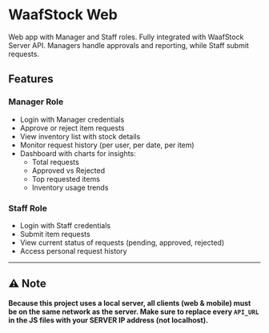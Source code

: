 # WaafStock Web

Web app with Manager and Staff roles. Fully integrated with WaafStock Server API. Managers handle approvals and reporting, while Staff submit requests.

## Features
### Manager Role
- Login with Manager credentials
- Approve or reject item requests
- View inventory list with stock details
- Monitor request history (per user, per date, per item)
- Dashboard with charts for insights:
  - Total requests
  - Approved vs Rejected
  - Top requested items
  - Inventory usage trends

### Staff Role
- Login with Staff credentials
- Submit item requests
- View current status of requests (pending, approved, rejected)
- Access personal request history

---

## ⚠️ Note
**Because this project uses a local server, all clients (web & mobile) must be on the same network as the server. Make sure to replace every `API_URL` in the JS files with your SERVER IP address (not localhost).**
